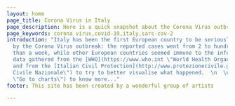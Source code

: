 ```yaml
---
layout: home
page_title: Corona Virus in Italy
page_description: Here is a quick snapshot about the Corona Virus outbreak in Italy
page_keywords: corona virus,covid-19,italy,sars-cov-2
introduction: "Italy has been the first European country to be seriously affected
  by the Corona Virus outbreak: the reported cases went from 2 to hundreds in less
  than a week, while other European countries seemed immune to the infection. We use
  data gathered from the [WHO](https://www.who.int \"World Health Organization\")
  and from the [Italian Civil Protection](http://www.protezionecivile.gov.it/ \"Protezione
  Civile Nazionale\") to try to better visualise what happened.  \n  \n[Scroll down](#charts-container
  \"Go to charts\") to know more..."
footer: This site has been created by a wonderful group of artists

---
```

